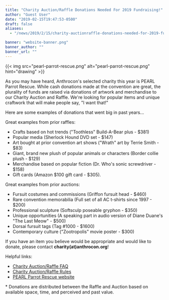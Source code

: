 ```yaml
---
title: "Charity Auction/Raffle Donations Needed For 2019 Fundraising!"
author: "Guest User"
date: "2019-02-15T19:47:53-0500"
draft: false
aliases:
  - "/news/2019/2/15/charity-auctionraffle-donations-needed-for-2019-fundraising"

banner: "website-banner.png"
banner_author: ""
banner_url: ""
---
```


{{< img src="pearl-parrot-rescue.png" alt="pearl-parrot-rescue.png" hint="drawing" >}}

As you may have heard, Anthrocon's selected charity this year is PEARL  Parrot Rescue. While cash donations made at the convention are great, the plurality of funds are raised via donations of artwork and  merchandise to our Charity Auction and Raffle. We're looking for popular  items and unique craftwork that will make people say, "I want that!"

Here are some examples of donations that went big in past years...

Great examples from prior raffles:

- Crafts based on hot trends  ("Toothless" Build-A-Bear plus - $381)
- Popular media (Sherlock Hound  DVD set - $147)
- Art bought at prior convention art shows ("Wrath" art  by Terrie Smith - $83)
- Giant, brand new plush of popular animals or  characters (Border collie plush - $129)
- Merchandise based on popular  fiction (Dr. Who's sonic screwdriver - $158)
- Gift cards (Amazon $100  gift card - $305).

Great examples from prior auctions:

- Fursuit costumes and commissions  (Griffon fursuit head - $460)
- Rare convention memorabilia (Full set of  all AC t-shirts since 1997 - $200)
- Professional sculpture (Softsculp  poseable gryphon - $350)
- Unique opportunities (A speaking part in audio  version of Diane Duane's "The Last Meow" - $500)
- Dorsai fursuit tags  (Tag #1000 - $1600)
- Contemporary culture ("Zootropolis" movie poster - $300)

If you have an item you believe would be appropriate and would like to  donate, please contact **charity(at)anthrocon.org**!

Helpful links:

- [Charity Auction/Raffle FAQ](/charity)
- [Charity Auction/Raffle Rules](/charity-event-rules)
- [PEARL Parrot Rescue website](https://www.pearlparrots.com/)

\* Donations are distributed between the Raffle and Auction based on  available space, time, and perceived and past value.
